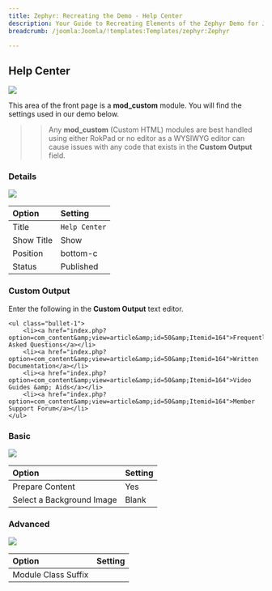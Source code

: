 ```yaml
---
title: Zephyr: Recreating the Demo - Help Center
description: Your Guide to Recreating Elements of the Zephyr Demo for Joomla
breadcrumb: /joomla:Joomla/!templates:Templates/zephyr:Zephyr

---
```


Help Center
-----

![][demo]

This area of the front page is a **mod_custom** module. You will find the settings used in our demo below.

>> Any **mod_custom** (Custom HTML) modules are best handled using either RokPad or no editor as a WYSIWYG editor can cause issues with any code that exists in the **Custom Output** field.

### Details

![][demo2]

| Option     | Setting            |  
| :--------- | :----------------- |  
| Title      | `Help Center`      |  
| Show Title | Show               |  
| Position   | bottom-c           |  
| Status     | Published          |  

### Custom Output

Enter the following in the **Custom Output** text editor.

~~~
<ul class="bullet-1">
    <li><a href="index.php?option=com_content&amp;view=article&amp;id=50&amp;Itemid=164">Frequently Asked Questions</a></li>
    <li><a href="index.php?option=com_content&amp;view=article&amp;id=50&amp;Itemid=164">Written Documentation</a></li>
    <li><a href="index.php?option=com_content&amp;view=article&amp;id=50&amp;Itemid=164">Video Guides &amp; Aids</a></li>
    <li><a href="index.php?option=com_content&amp;view=article&amp;id=50&amp;Itemid=164">Member Support Forum</a></li>
</ul>
~~~

### Basic

![][demo3]

| Option                    | Setting |
| :------------------------ | :------ |
| Prepare Content           | Yes     |
| Select a Background Image | Blank   |

### Advanced

![][demo4]

| Option              | Setting      |  
| :------------------ | :----------- |  
| Module Class Suffix |              |  

[demo]: assets/demo_7.jpeg
[demo2]: assets/demo_7a.jpeg
[demo3]: assets/demo_7b.jpeg
[demo4]: assets/demo_7c.jpeg
[demo5]: assets/demo_1d.jpeg

